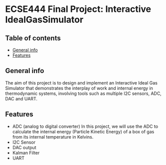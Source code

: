 # ECSE444 Final Project: Interactive IdealGasSimulator
## Table of contents
* [General info](#general-info)
* [Features](#features)
## General info
The aim of this project is to design and implement an Interactive Ideal Gas Simulator that demonstrates the interplay of work and internal energy in thermodynamic systems, involving tools such as multiple I2C sensors, ADC, DAC and UART.
## Features
* ADC (analog to digital converter)
In this project, we will use the ADC to calculate the internal energy (Particle Kinetic Energy) of a box of gas from its internal temperature in Kelvins.
* I2C Sensor
* DAC output
* Kalman Filter
* UART
